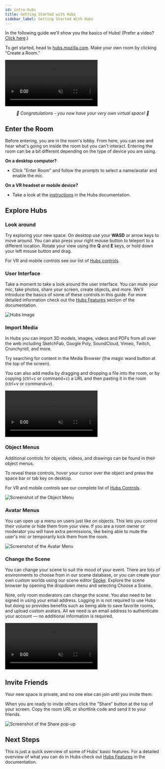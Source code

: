 ```yaml
---
id: intro-hubs
title: Getting Started with Hubs
sidebar_label: Getting Started With Hubs 
---
```



In the following guide we'll show you the basics of Hubs! (Prefer a video? [Click here](https://www.youtube.com/watch?v=5QnOsyyebEQ).)

To get started, head to [hubs.mozilla.com](https://hubs.mozilla.com/). Make your own room by clicking “Create a Room.” 

<video autoplay loop muted controls >
  <source src="img/create-a-room.mp4" type="video/mp4">
  <img src="img/intro-hubs-enter-room-min.jpeg" alt="Screenshot of how to enter a Hubs room">
  Your browser does not support HTML5 video.
</video>

 <p style="text-align: center; font-style:italic;">🎉 Congratulations - you now have your very own virtual space! 🎉<p>

## Enter the Room

Before entering, you are in the room's lobby. From here, you can see and hear what's going on inside the room but you can't interact. Entering the room can be a bit different depending on the type of device you are using.

**On a desktop computer?** 

* Click "Enter Room" and follow the prompts to select a name/avatar and enable the mic.

**On a VR headset or mobile device?** 

* Take a look at the [instructions](./hubs-create-join-rooms.html#enter-the-room) in the Hubs documentation.

## Explore Hubs

### Look around

Try exploring your new space. On desktop use your **WASD**  or arrow keys to move around. You can also press your right mouse button to teleport to a different location. Rotate your view using the **Q** and **E** keys, or hold down your left mouse button and drag. 

For VR and mobile controls see our list of [Hubs controls](hubs-controls.html).

### User Interface

Take a moment to take a look around the user interface. You can mute your mic, take photos, share your screen, create objects, and more. We'll introduce the basics of some of these controls in this guide. For more detailed information check out the [Hubs Features](hubs-features.html) section of the documentation.

![Hubs Image](img/hubs-user-interface.jpeg)

### Import Media

In Hubs you can import 3D models, images, videos and PDFs from all over the web including SketchFab, Google Poly, SoundCloud, Vimeo, Twitch, Crunchyroll, and more. 

Try searching for content in the Media Browser (the magic wand button at the top of the screen). 

You can also add media by dragging and dropping a file into the room, or by copying (ctrl+c or command+c) a URL and then pasting it in the room (ctrl+v or command+v).

<video autoplay loop muted controls >
  <source src="img/object-creation.mp4" type="video/mp4">
  Your browser does not support HTML5 video.
</video>

### Object Menus

Additional controls for objects, videos, and drawings can be found in their object menus.

To reveal these controls, hover your cursor over the object and press the space bar or tab key on desktop. 

For VR and mobile controls see our complete list of [Hubs Controls](hubs-controls.html). 

![Screenshot of the Object Menu](img/intro-hubs-object-menu-min.jpeg)

### Avatar Menus
You can open up a menu on users just like on objects. This lets you control their volume or hide them from your view.
If you are a room owner or moderator you will have extra permissions, like being able to mute the user's mic or temporarily kick them from the room. 

![Screenshot of the Avatar Menu](img/intro-hubs-avatar-menu-min.jpeg)

### Change the Scene

You can change your scene to suit the mood of your event. There are lots of environments to choose from in our scene database, or you can create your own custom worlds using our scene editor [Spoke](intro-spoke.html). Explore the scene browser by opening the dropdown menu and selecting Choose a Scene.

Note, only room moderators can change the scene. You also need to be signed in using your email address. Logging in is not required to use Hubs but doing so provides benefits such as being able to save favorite rooms, and upload custom avatars. All we need is an email address to authenticate your account &mdash; no additional information is required.   

<video autoplay loop muted controls >
  <source src="img/change-the-scene.mp4" type="video/mp4">
  <img src="img/intro-hubs-scene-browser-min.jpeg" alt="Screenshot of the Scene Browser">
  Your browser does not support HTML5 video.
</video>

## Invite Friends 

Your new space is private, and no one else can join until you invite them. 

When you are ready to invite others click the "Share" button at the top of your screen. Copy the room URL or shortlink code and send it to your friends. 

![Screenshot of the Share pop-up](img/intro-hubs-share-popup-min.jpeg)

## Next Steps
This is just a quick overview of some of Hubs' basic features. For a detailed overview of what you can do in Hubs check out [Hubs Features](hubs-create-join-rooms.html) in the documentation.


